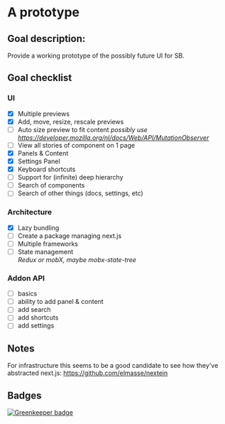 
# A prototype

## Goal description:
Provide a working prototype of the possibly future UI for SB.

## Goal checklist

### UI
- [x] Multiple previews
- [x] Add, move, resize, rescale previews
- [ ] Auto size preview to fit content
      *possibly use https://developer.mozilla.org/nl/docs/Web/API/MutationObserver*
- [ ] View all stories of component on 1 page
- [x] Panels & Content
- [x] Settings Panel
- [x] Keyboard shortcuts
- [ ] Support for (infinite) deep hierarchy
- [ ] Search of components
- [ ] Search of other things (docs, settings, etc)

### Architecture
- [x] Lazy bundling
- [ ] Create a package managing next.js
- [ ] Multiple frameworks
- [ ] State management  
      *Redux or mobX, maybe mobx-state-tree*

### Addon API
- [ ] basics
- [ ] ability to add panel & content
- [ ] add search
- [ ] add shortcuts
- [ ] add settings

## Notes
For infrastructure this seems to be a good candidate to see how they've abstracted next.js:
https://github.com/elmasse/nextein

## Badges
[![Greenkeeper badge](https://badges.greenkeeper.io/ndelangen/SB4.svg)](https://greenkeeper.io/)

